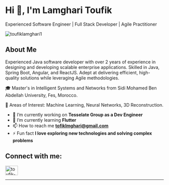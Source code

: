# Hi 👋, I'm Lamghari Toufik

Experienced Software Engineer | Full Stack Developer | Agile Practitioner

<!-- Profile views -->
<p align="left"> <img src="https://komarev.com/ghpvc/?username=toufiklamghari1&label=Profile%20views&color=0e75b6&style=flat" alt="toufiklamghari1" /> </p>

<!-- GitHub profile trophy -->
<!-- <p align="left"> <a href="https://github.com/ryo-ma/github-profile-trophy"><img src="https://github-profile-trophy.vercel.app/?username=toufiklamghari1" alt="toufiklamghari1" /></a> </p>
-->
## About Me

Experienced Java software developer with over 2 years of experience in designing and developing scalable enterprise applications. Skilled in Java, Spring Boot, Angular, and ReactJS. Adept at delivering efficient, high-quality solutions while leveraging Agile methodologies.

🎓 Master's in Intelligent Systems and Networks from Sidi Mohamed Ben Abdellah University, Fes, Morocco.

🔭 Areas of Interest: Machine Learning, Neural Networks, 3D Reconstruction.

- 🔭 I’m currently working on **Tesselate Group as a Dev Engineer**
- 🌱 I’m currently learning **Flutter**
- 📫 How to reach me **tofiklmghari@gmail.com**
- ⚡ Fun fact **I love exploring new technologies and solving complex problems**

## Connect with me:

<p align="left">
<a href="https://linkedin.com/in/toufik-lamghari" target="_blank"><img align="center" src="https://raw.githubusercontent.com/rahuldkjain/github-profile-readme-generator/master/src/images/icons/Social/linked-in-alt.svg" alt="toufik-lamghari" height="30" width="40" /></a>
</p>

---
